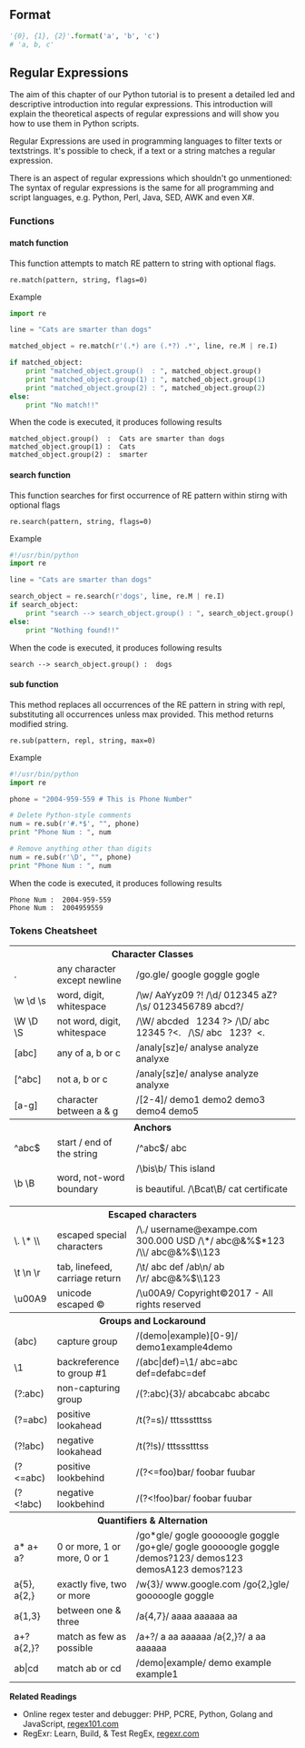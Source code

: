 ## Format

```python
'{0}, {1}, {2}'.format('a', 'b', 'c')
# 'a, b, c'
```

## Regular Expressions

The aim of this chapter of our Python tutorial is to present a detailed led and descriptive introduction into regular expressions. This introduction will explain the theoretical aspects of regular expressions and will show you how to use them in Python scripts. 

Regular Expressions are used in programming languages to filter texts or textstrings. It's possible to check, if a text or a string matches a regular expression. 

There is an aspect of regular expressions which shouldn't go unmentioned: The syntax of regular expressions is the same for all programming and script languages, e.g. Python, Perl, Java, SED, AWK and even X#.

### Functions

#### match function

This function attempts to match RE pattern to string with optional flags.

```
re.match(pattern, string, flags=0)
```

Example

```python
import re

line = "Cats are smarter than dogs"

matched_object = re.match(r'(.*) are (.*?) .*', line, re.M | re.I)

if matched_object:
    print "matched_object.group()  : ", matched_object.group()
    print "matched_object.group(1) : ", matched_object.group(1)
    print "matched_object.group(2) : ", matched_object.group(2)
else:
    print "No match!!"
```

When the code is executed, it produces following results

```
matched_object.group()  :  Cats are smarter than dogs
matched_object.group(1) :  Cats
matched_object.group(2) :  smarter
```

#### search function

This function searches for first occurrence of RE pattern within stirng with optional flags

```
re.search(pattern, string, flags=0)
```

Example

```python
#!/usr/bin/python
import re

line = "Cats are smarter than dogs"

search_object = re.search(r'dogs', line, re.M | re.I)
if search_object:
    print "search --> search_object.group() : ", search_object.group()
else:
    print "Nothing found!!"
```

When the code is executed, it produces following results

```
search --> search_object.group() :  dogs
```

#### sub function

This method replaces all occurrences of the RE pattern in string with repl, substituting all occurrences unless max provided. This method returns modified string.

```
re.sub(pattern, repl, string, max=0)
```

Example

```python
#!/usr/bin/python
import re

phone = "2004-959-559 # This is Phone Number"

# Delete Python-style comments
num = re.sub(r'#.*$', "", phone)
print "Phone Num : ", num

# Remove anything other than digits
num = re.sub(r'\D', "", phone)    
print "Phone Num : ", num
```

When the code is executed, it produces following results

```
Phone Num :  2004-959-559
Phone Num :  2004959559
```

### Tokens Cheatsheet

<table class="highlight-table">
<tr>
<th colspan=3>Character Classes</th>
<tr>
<td>.</td> <td>any character except newline</td>
<td class="example">
<f> /go<h>.</h>gle/ </f>
<t> <h>google</h> <h>goggle</h> gogle </t>
</td>
</tr>

<tr>
<td>\w \d \s</td> <td>word, digit, whitespace</td>
<td class="example">
<f> /<h>\w</h>/ </f>
<t> <h>AaYyz09</h> ?! </t>
<f> /<h>\d</h>/ </f>
<t> <h>0</h><h>1</h><h>2</h><h>3</h><h>4</h><h>5</h> aZ? </t>
<f> /<h>\s</h>/ </f>
<t> 0123456789<h> </h>abcd?/ </t>
</td>
</tr>


<tr>
<td>\W \D \S</td> <td>not word, digit, whitespace</td>
<td class="example">
<f> /<h>\W</h>/ </f>
<t> abcded<h>&nbsp;</h><h>&nbsp;</h><h>&nbsp;</h>1234<h> </h><h>?</h><h>></h></t>
<f> /<h>\D</h>/ </f>
<t> <h>a</h><h>b</h><h>c</h> 12345 <h>?</h><h><</h><h>.</h><h>&nbsp;</h><h>&nbsp;</h></t>
<f> /<h>\S</h>/ </f>
<t> <h>a</h><h>b</h><h>c</h>&nbsp;&nbsp;&nbsp;<h>1</h><h>2</h><h>3</h><h>?</h>&nbsp;&nbsp;<h><</h><h>.</h></t>
</td>
</tr>

<tr>
<td>[abc]</td> <td>any of a, b or c</td>
<td class="example">
<f> /analy<h>[</h>sz<h>]</h>e/ </f>
<t><h>analyse</h> <h>analyze</h> analyxe </t>
</td>
</tr>

<tr>
<td>[^abc]</td> <td>not a, b or c</td>
<td class="example">
<f> /analy<h>[</h>sz<h>]</h>e/ </f>
<t>analyse analyze <h>analyxe</h> </t>
</td>
</tr>

<tr>
<td>[a-g]</td> <td>character between a & g</td>
<td class="example">
<f> /<h>[</h>2<h>-</h>4<h>]</h>/ </f>
<t> demo1 <h>demo2</h> <h>demo3</h> <h>demo4</h> demo5</t>
</td>
</tr>

<th colspan=3>Anchors</th>
<tr><td>^abc$</td> <td>start / end of the string</td>
<td class="example">
<f> /<h>^abc$</h>/ </f>
<t> <h>abc</h></t>
</td></tr>
<tr>
<td>\b \B</td> <td>	word, not-word boundary</td>
<td class="example">
<f> /<h>\b</h>is<h>\b</h>/ </f>
<t>This island <h>

is</h> beautiful.</t>
<f> /<h>\B</h>cat<h>\B</h>/ </f>
<t> cat certifi<h>cat</h>e</t>
</td>
</tr>

<th colspan=3>Escaped characters</th>
<tr><td>\. \* \\</td> <td>escaped special characters</td>
<td class="example">
<f> /<hp>\.</hp>/ </f>
<t> username@exampe<h>.</h>com 300<h>.</h>000 USD</t>
<f> /<hp>\*</hp>/ </f>
<t> abc@&%$<h>*</h>123</t>
<f> /<hp>\\</hp>/ </f>
<t> abc@&%$<h>\\</h>123</t>
</td>
</tr>

<tr><td>\t \n \r</td> <td>tab, linefeed, carriage return</td>
<td class="example">
<f> /<hp>\t</hp>/ </f>
<t> abc<h>&#09;</h>def</t>
<f> /ab<hp>\n</hp>/ </f>
<t> <h>ab</h></br></t>
<f> /<hp>\r</hp>/ </f>
<t> abc@&%$<h>\\</h>123</t>
</td>
</tr>

<tr>
<td>\u00A9</td> <td>unicode escaped ©</td><td class="example">
<f> /<hp>\u00A9</hp>/ </f>
<t> Copyright<h>©</h>2017 - All rights reserved</t>
</td>
</tr>

<th colspan=3>Groups and Lockaround</th>
<tr><td>(abc)</td> <td>capture group</td>
<td class="example">
<f> /<hbg><hg>(</hg>demo<hb>|</hb>example<hg>)</hbg><hby></hg><h>[0-9]</h></hby>/ </f>
<t> <h>demo1</h><h>example4</h>demo </t>
</td>
</tr>

<tr><td>\1</td> <td>backreference to group #1</td>
<td class="example">
<f> /<hbg><hg>(</hg>abc<hb>|</hb>def<hg>)</hbg>=<hg>\1</hg>/</f>
<t> <h>abc=abc</h> <h>def=def</h>abc=def </t>
</td>
</tr>

<tr><td>(?:abc)</td> <td>non-capturing group</td>
<td class="example">
<f> /<hbg><hg>(</hg><hg>?:</hg>abc<hg>)</hg></hbg><hb>{3}</hb>/</f>
<t> <h>abcabcabc</h> abcabc</h> </t>
</td>
</tr>

<tr><td>(?=abc)</td> <td>positive lookahead</td>
<td class="example">
<f> /t<hbg><hg>(?=</hg>s<hg>)</hg></hbg>/</f>
<t> tt<h>t</h>ssstt<h>t</h>ss </t>
</td>
</tr>

<tr><td>(?!abc)</td> <td>negative lookahead</td>
<td class="example">
<f> /t<hbg><hg>(?!</hg>s<hg>)</hg></hbg>/</f>
<t> <h>t</h><h>t</h>tsss<h>t</h><h>t</h>tss </t>
</td>
</tr>

<tr>
<td>(?<=abc)</td> <td>positive lookbehind</td>
<td class="example">
<f> /<hbg><hg>(?<=</hg>foo<hg>)</hg></hbg>bar/</f>
<t> foo<h>bar</h> fuubar </t>
</td>
</tr>

<tr>
<td>(?&lt;!abc)</td> <td>negative lookbehind</td>
<td class="example">
<f> /<hbg><hg>(?&lt;!</hg>foo<hg>)</hg></hbg>bar/ </f>
<t> foobar fuu<h>bar</h> </t>
</td>
</tr>

<th colspan=3>Quantifiers & Alternation</th>
<tr><td>a* a+ a?</td> <td>0 or more, 1 or more, 0 or 1</td>
<td class="example">
<f> /go<hb>*</hb>gle/ </f>
<t> <h>gogle</h> <h>gooooogle</h> goggle</t>
<f> /go<hb>+</hb>gle/ </f>
<t> gogle <h>gooooogle</h> goggle</t>
<f> /demos<hb>?</hb>123/ </f>
<t> <h>demos123</h> demosA123 demos?123</t>
</td>
</tr>

<tr><td>a{5}, a{2,}</td> <td>exactly five, two or more</td>
<td class="example">
<f> /w<hb>{3}</hb>/ </f>
<t> <h>www</h>.google.com</t>
<f> /go<hb>{2,}</hb>gle/ </f>
<t> <h>gooooogle</h> goggle</t>
</td>
</tr>
<tr><td>a{1,3}</td> <td>between one & three</td>
<td class="example">
<f> /a<hb>{4,7}</hb>/ </f>
<t> <h>aaaa</h> <h>aaaaaa</h> aa</t>
</td>
</tr>
<tr><td>a+? a{2,}?</td> <td>match as few as possible</td>
<td class="example">
<f> /a<hb>+?</hb>/ </f>
<t> <h>a</h> <h>aa</h> <h>aaaaaa</h></t>
<f> /a<hb>{2,}?</hb>/ </f>
<t> a <h>aa</h> <h>aaaaaa</h></t>
</td>
</tr>
<tr><td>ab|cd</td> <td>match ab or cd</td>
<td class="example">
<f> /demo<hb>|</hb>example/ </f>
<t> <h>demo</h> <h>example</h> <h>example</h>1</t>
</td>
</tr>
</table>

**Related Readings**

* Online regex tester and debugger: PHP, PCRE, Python, Golang and JavaScript, [regex101.com](https://regex101.com/)
* RegExr: Learn, Build, & Test RegEx, [regexr.com](http://regexr.com/)


